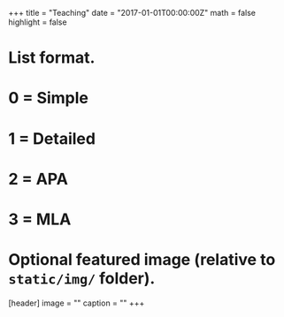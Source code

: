+++
title = "Teaching"
date = "2017-01-01T00:00:00Z"
math = false
highlight = false

# List format.
#   0 = Simple
#   1 = Detailed
#   2 = APA
#   3 = MLA

# Optional featured image (relative to `static/img/` folder).
[header]
image = ""
caption = ""
+++
